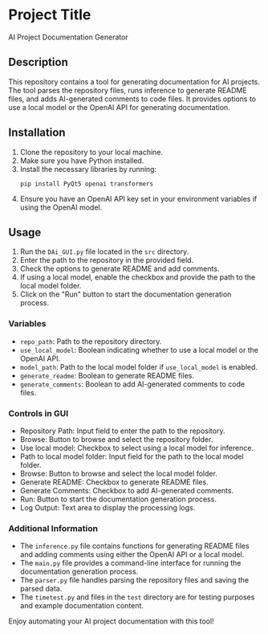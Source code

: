 # Project Title
AI Project Documentation Generator

## Description
This repository contains a tool for generating documentation for AI projects. The tool parses the repository files, runs inference to generate README files, and adds AI-generated comments to code files. It provides options to use a local model or the OpenAI API for generating documentation.

## Installation
1. Clone the repository to your local machine.
2. Make sure you have Python installed.
3. Install the necessary libraries by running:
   ```
   pip install PyQt5 openai transformers
   ```
4. Ensure you have an OpenAI API key set in your environment variables if using the OpenAI model.

## Usage
1. Run the `DAi_GUI.py` file located in the `src` directory.
2. Enter the path to the repository in the provided field.
3. Check the options to generate README and add comments.
4. If using a local model, enable the checkbox and provide the path to the local model folder.
5. Click on the "Run" button to start the documentation generation process.

### Variables
- `repo_path`: Path to the repository directory.
- `use_local_model`: Boolean indicating whether to use a local model or the OpenAI API.
- `model_path`: Path to the local model folder if `use_local_model` is enabled.
- `generate_readme`: Boolean to generate README files.
- `generate_comments`: Boolean to add AI-generated comments to code files.

### Controls in GUI
- Repository Path: Input field to enter the path to the repository.
- Browse: Button to browse and select the repository folder.
- Use local model: Checkbox to select using a local model for inference.
- Path to local model folder: Input field for the path to the local model folder.
- Browse: Button to browse and select the local model folder.
- Generate README: Checkbox to generate README files.
- Generate Comments: Checkbox to add AI-generated comments.
- Run: Button to start the documentation generation process.
- Log Output: Text area to display the processing logs.

### Additional Information
- The `inference.py` file contains functions for generating README files and adding comments using either the OpenAI API or a local model.
- The `main.py` file provides a command-line interface for running the documentation generation process.
- The `parser.py` file handles parsing the repository files and saving the parsed data.
- The `timetest.py` and files in the `test` directory are for testing purposes and example documentation content.

Enjoy automating your AI project documentation with this tool!